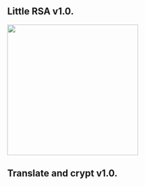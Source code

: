 ## Little RSA v1.0. 
<img src="https://github.com/user-attachments/assets/e6e63307-ec6a-403e-8631-3adb1ddb7485" style="width:300px;" />

## Translate and crypt v1.0.
